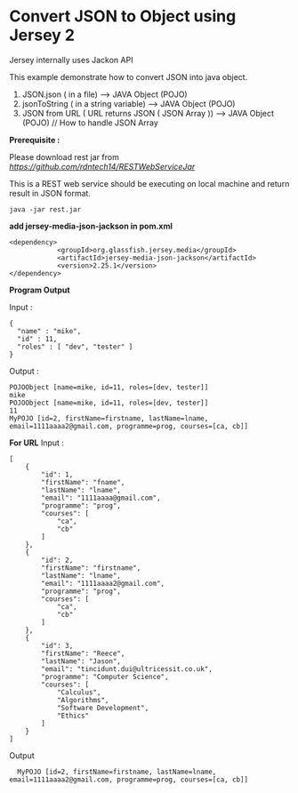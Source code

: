 Convert JSON to Object using Jersey 2
=====
Jersey internally uses Jackon API

This example demonstrate how to convert JSON into java object.
1) JSON.json ( in a file) --> JAVA Object (POJO)
2) jsonToString ( in a string variable) --> JAVA Object (POJO)
3) JSON from URL ( URL returns JSON ( JSON Array )) --> JAVA Object (POJO)  // How to handle JSON Array


**Prerequisite :**

Please download rest jar from 
*https://github.com/rdntech14/RESTWebServiceJar*

This is a REST web service should be executing on local machine and return result in JSON format.

```
java -jar rest.jar
```

**add jersey-media-json-jackson in pom.xml**

```
<dependency>
			<groupId>org.glassfish.jersey.media</groupId>
			<artifactId>jersey-media-json-jackson</artifactId>
			<version>2.25.1</version>
</dependency>

```

**Program Output**

Input : 

```
{
  "name" : "mike",
  "id" : 11,
  "roles" : [ "dev", "tester" ]
}

```

Output : 

```
POJOObject [name=mike, id=11, roles=[dev, tester]]
mike
POJOObject [name=mike, id=11, roles=[dev, tester]]
11
MyPOJO [id=2, firstName=firstname, lastName=lname, email=1111aaaa2@gmail.com, programme=prog, courses=[ca, cb]]
```

**For URL**
Input : 

```
[
    {
        "id": 1,
        "firstName": "fname",
        "lastName": "lname",
        "email": "1111aaaa@gmail.com",
        "programme": "prog",
        "courses": [
            "ca",
            "cb"
        ]
    },
    {
        "id": 2,
        "firstName": "firstname",
        "lastName": "lname",
        "email": "1111aaaa2@gmail.com",
        "programme": "prog",
        "courses": [
            "ca",
            "cb"
        ]
    },
    {
        "id": 3,
        "firstName": "Reece",
        "lastName": "Jason",
        "email": "tincidunt.dui@ultricessit.co.uk",
        "programme": "Computer Science",
        "courses": [
            "Calculus",
            "Algorithms",
            "Software Development",
            "Ethics"
        ]
    }
]
```
Output 
```
  MyPOJO [id=2, firstName=firstname, lastName=lname, email=1111aaaa2@gmail.com, programme=prog, courses=[ca, cb]]  
```